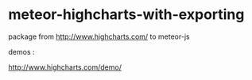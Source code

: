 meteor-highcharts-with-exporting
================================

package from http://www.highcharts.com/ to meteor-js

demos :

http://www.highcharts.com/demo/
